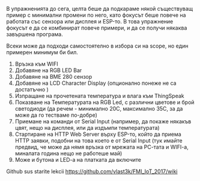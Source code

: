 В упражненията до сега, целта беше да подкараме някой съществуващ пример с минимални промени по него, като фокусът беше повече на 
работата със сензора или дисплея и ESP-то. В това упражнение фокусът е да се комбинират повече примери, и да се получи някаква 
завършена програма.

Всеки може да подходи самостоятелно в избора си на scope, но един примерен минимум би бил.

1. Връзка към WIFI
2. Добавяне на RGB LED Bar
3. Добавяне на BME 280 сензор
4. Добавяне на LCD Character Display (опционално понеже не са достатъчно )
5. Изпращане на прочетената температура и влага към ThingSpeak
6. Показване на Температурата на RGB Led, с различни цветове и брой светодиоди (да речем - минимално 20С, максимално 35С, за да може да го тестваме по-добре)
7. Приемане на команди от Serial Input (например, да покаже някакъв цвят, нещо на дисплея, или да издъмпи температурата)
8. Стартиране на HTTP Web Server върху ESP-то, който да приема HTTP заявки, подобни на това което е от Serial Input
  (тук имайте предвид, че може да нямя връзка от мрежата на РС-тата и WIFI-a, миналата година нещо не работеше май)
9. Може и бутона и LED-a на платката да включите

Github sus starite lekcii https://github.com/vlast3k/FMI_IoT_2017/wiki
